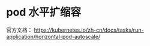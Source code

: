 # pod 水平扩缩容

官方文档：
https://kubernetes.io/zh-cn/docs/tasks/run-application/horizontal-pod-autoscale/

